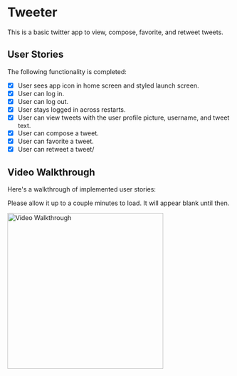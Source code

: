 # Tweeter

This is a basic twitter app to view, compose, favorite, and retweet tweets.

## User Stories

The following functionality is completed:

- [x] User sees app icon in home screen and styled launch screen.
- [x] User can log in.
- [x] User can log out.
- [x] User stays logged in across restarts.
- [x] User can view tweets with the user profile picture, username, and tweet text.
- [X] User can compose a tweet.
- [X] User can favorite a tweet.
- [X] User can retweet a tweet/

## Video Walkthrough

Here's a walkthrough of implemented user stories:

Please allow it up to a couple minutes to load. It will appear blank until then.

<img src='./demo2.gif' title='Video Walkthrough' width='350' alt='Video Walkthrough' />
